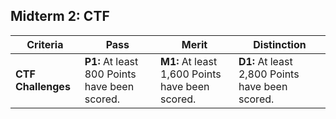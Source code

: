 ## Midterm 2: CTF

| **Criteria** | **Pass** | **Merit** | **Distinction** |
|------|--------------------------------------|--------------------------------------|--------------------------------------|
| **CTF Challenges**     | **P1:**  At least 800 Points have been scored. | **M1:** At least 1,600 Points have been scored. | **D1:** At least 2,800 Points have been scored. |
